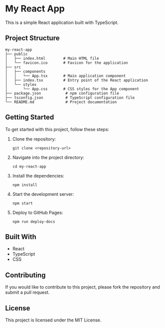 # My React App

This is a simple React application built with TypeScript. 

## Project Structure

```
my-react-app
├── public
│   ├── index.html        # Main HTML file
│   └── favicon.ico       # Favicon for the application
├── src
│   ├── components
│   │   └── App.tsx       # Main application component
│   ├── index.tsx         # Entry point of the React application
│   └── styles
│       └── App.css       # CSS styles for the App component
├── package.json           # npm configuration file
├── tsconfig.json          # TypeScript configuration file
└── README.md              # Project documentation
```

## Getting Started

To get started with this project, follow these steps:

1. Clone the repository:
   ```
   git clone <repository-url>
   ```

2. Navigate into the project directory:
   ```
   cd my-react-app
   ```

3. Install the dependencies:
   ```
   npm install
   ```

4. Start the development server:
   ```
   npm start
   ```

5. Deploy to GitHub Pages:
   ```
   npm run deploy-docs
   ```

## Built With

- React
- TypeScript
- CSS

## Contributing

If you would like to contribute to this project, please fork the repository and submit a pull request. 

## License

This project is licensed under the MIT License.